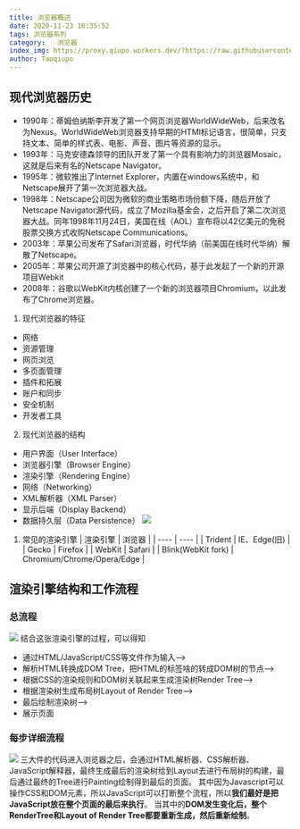 ```yaml
---
title: 浏览器概述
date: 2020-11-23 10:35:52
tags: 浏览器系列
category:   浏览器
index_img: https://proxy.qiupo.workers.dev/?https://raw.githubusercontent.com/qiupo/myImages/master/img/liulanqi.png
author: Taoqiupo
---
```

## 现代浏览器历史
+ 1990年：蒂姆伯纳斯李开发了第一个网页浏览器WorldWideWeb，后来改名为Nexus。WorldWideWeb浏览器支持早期的HTMl标记语言，很简单，只支持文本、简单的样式表、电影、声音、图片等资源的显示。
+ 1993年：马克安德森领导的团队开发了第一个具有影响力的浏览器Mosaic，这就是后来有名的Netscape Navigator。
+ 1995年：微软推出了Internet Explorer，内置在windows系统中，和Netscape展开了第一次浏览器大战。
+ 1998年：Netscape公司因为微软的商业策略市场份额下降，随后开放了Netscape Navigator源代码，成立了Mozilla基金会，之后开启了第二次浏览器大战。同年1998年11月24日，美国在线（AOL）宣布将以42亿美元的免税股票交换方式收购Netscape Communications。
+ 2003年：苹果公司发布了Safari浏览器，时代华纳（前美国在线时代华纳）解散了Netscape。
+ 2005年：苹果公司开源了浏览器中的核心代码，基于此发起了一个新的开源项目Webkit
+ 2008年：谷歌以WebKit内核创建了一个新的浏览器项目Chromium，以此发布了Chrome浏览器。
1. 现代浏览器的特征
+ 网络
+ 资源管理
+ 网页浏览
+ 多页面管理
+ 插件和拓展
+ 账户和同步
+ 安全机制
+ 开发者工具
2. 现代浏览器的结构
+ 用户界面（User Interface）
+ 浏览器引擎（Browser Engine）
+ 渲染引擎（Rendering Engine）
+ 网络（Networking）
+ XML解析器（XML Parser）
+ 显示后端（Display Backend）
+ 数据持久层（Data Persistence）
  ![](https://proxy.qiupo.workers.dev/?https://raw.githubusercontent.com/qiupo/myImages/master/img/liulanqi.png)
1. 常见的渲染引擎
|  渲染引擎   | 浏览器  |
|  ----  | ----  |
| Trident  | IE、Edge(旧) |
| Gecko | Firefox |
| WebKit | Safari |
| Blink(WebKit fork) | Chromium/Chrome/Opera/Edge |

## 渲染引擎结构和工作流程
### 总流程
![](https://proxy.qiupo.workers.dev/?https://raw.githubusercontent.com/qiupo/myImages/master/img/render.png)
结合这张渲染引擎的过程，可以得知

+ 通过HTML/JavaScript/CSS等文件作为输入-->
+ 解析HTML转换成DOM Tree，把HTML的标签啥的转成DOM树的节点-->
+ 根据CSS的渲染规则和DOM树关联起来生成渲染树Render Tree-->
+ 根据渲染树生成布局树Layout of Render Tree-->
+ 最后绘制渲染树-->
+ 展示页面
### 每步详细流程
![](https://proxy.qiupo.workers.dev/?https://raw.githubusercontent.com/qiupo/myImages/master/img/render2.png)
三大件的代码进入浏览器之后，会通过HTML解析器、CSS解析器、JavaScript解释器，最终生成最后的渲染树给到Layout去进行布局树的构建，最后通过最终的Tree进行Painting绘制得到最后的页面。
其中因为Javascript可以操作CSS和DOM元素，所以JavaScript可以打断整个流程，所以**我们最好是把JavaScript放在整个页面的最后来执行**。
当其中的**DOM发生变化后，整个RenderTree和Layout of Render Tree都要重新生成，然后重新绘制**。